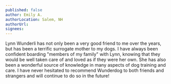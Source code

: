 ```yaml
---
published: false
author: Emily A.
authorLocation: Salem, NH﻿﻿
authorUrl:
signees:
---
```


Lynn Wunderli has not only been a very good friend to me over the years, but has been a terrific surrogate mother to my dogs. I have always been confident boarding "members of my family" with Lynn, knowing that they would be well taken care of and loved as if they were her own. She has also been a wonderful source of knowledge in many aspects of dog training and care. I have never hesitated to recommend Wunderdog to both friends and strangers and will continue to do so in the future!
